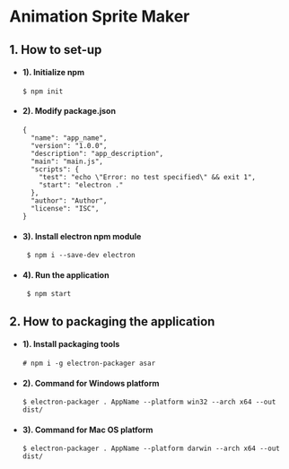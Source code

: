# Animation Sprite Maker

## 1. How to set-up
+ #### 1). Initialize npm
      $ npm init
      
+ #### 2). Modify package.json
      {
        "name": "app_name",
        "version": "1.0.0",
        "description": "app_description",
        "main": "main.js",
        "scripts": {
          "test": "echo \"Error: no test specified\" && exit 1",
          "start": "electron ."
        },
        "author": "Author",
        "license": "ISC",
      }
      
+ #### 3). Install electron npm module
       $ npm i --save-dev electron
       
+ #### 4). Run the application
       $ npm start      

## 2. How to packaging the application
+ #### 1). Install packaging tools
      # npm i -g electron-packager asar
      
+ #### 2). Command for Windows platform
      $ electron-packager . AppName --platform win32 --arch x64 --out dist/
      
+ #### 3). Command for Mac OS platform
      $ electron-packager . AppName --platform darwin --arch x64 --out dist/
